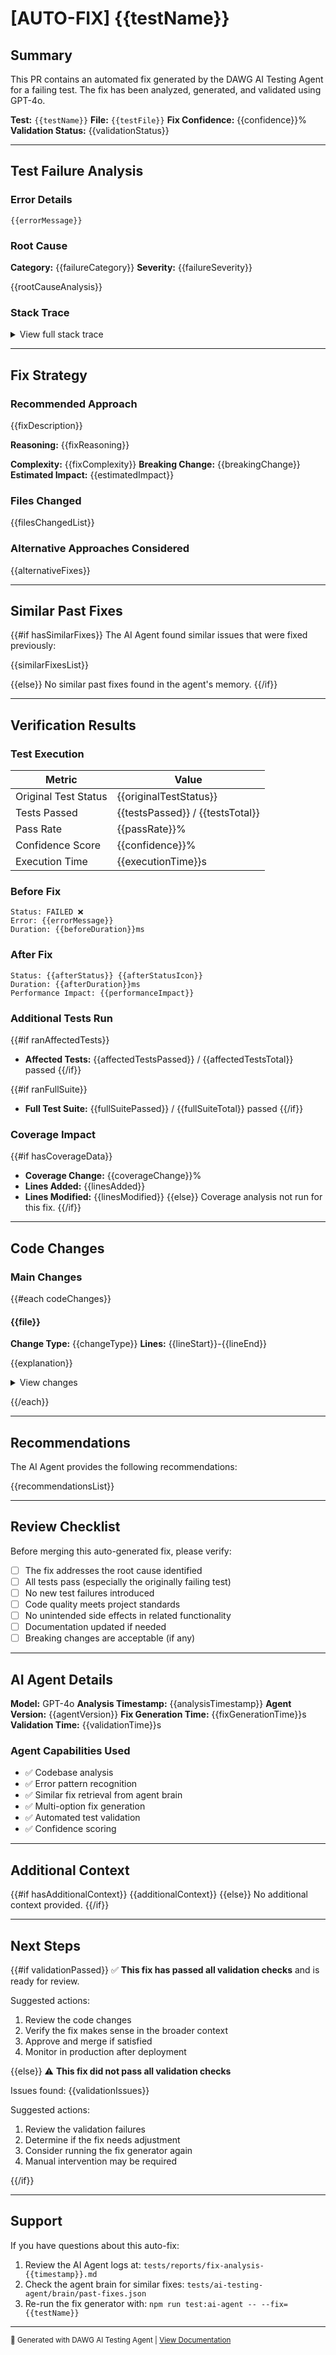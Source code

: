 # [AUTO-FIX] {{testName}}

## Summary

This PR contains an automated fix generated by the DAWG AI Testing Agent for a failing test. The fix has been analyzed, generated, and validated using GPT-4o.

**Test:** `{{testName}}`
**File:** `{{testFile}}`
**Fix Confidence:** {{confidence}}%
**Validation Status:** {{validationStatus}}

---

## Test Failure Analysis

### Error Details

```
{{errorMessage}}
```

### Root Cause

**Category:** {{failureCategory}}
**Severity:** {{failureSeverity}}

{{rootCauseAnalysis}}

### Stack Trace

<details>
<summary>View full stack trace</summary>

```
{{stackTrace}}
```

</details>

---

## Fix Strategy

### Recommended Approach

{{fixDescription}}

**Reasoning:** {{fixReasoning}}

**Complexity:** {{fixComplexity}}
**Breaking Change:** {{breakingChange}}
**Estimated Impact:** {{estimatedImpact}}

### Files Changed

{{filesChangedList}}

### Alternative Approaches Considered

{{alternativeFixes}}

---

## Similar Past Fixes

{{#if hasSimilarFixes}}
The AI Agent found similar issues that were fixed previously:

{{similarFixesList}}

{{else}}
No similar past fixes found in the agent's memory.
{{/if}}

---

## Verification Results

### Test Execution

| Metric | Value |
|--------|-------|
| Original Test Status | {{originalTestStatus}} |
| Tests Passed | {{testsPassed}} / {{testsTotal}} |
| Pass Rate | {{passRate}}% |
| Confidence Score | {{confidence}}% |
| Execution Time | {{executionTime}}s |

### Before Fix

```
Status: FAILED ❌
Error: {{errorMessage}}
Duration: {{beforeDuration}}ms
```

### After Fix

```
Status: {{afterStatus}} {{afterStatusIcon}}
Duration: {{afterDuration}}ms
Performance Impact: {{performanceImpact}}
```

### Additional Tests Run

{{#if ranAffectedTests}}
- **Affected Tests:** {{affectedTestsPassed}} / {{affectedTestsTotal}} passed
{{/if}}

{{#if ranFullSuite}}
- **Full Test Suite:** {{fullSuitePassed}} / {{fullSuiteTotal}} passed
{{/if}}

### Coverage Impact

{{#if hasCoverageData}}
- **Coverage Change:** {{coverageChange}}%
- **Lines Added:** {{linesAdded}}
- **Lines Modified:** {{linesModified}}
{{else}}
Coverage analysis not run for this fix.
{{/if}}

---

## Code Changes

### Main Changes

{{#each codeChanges}}
#### {{file}}

**Change Type:** {{changeType}}
**Lines:** {{lineStart}}-{{lineEnd}}

{{explanation}}

<details>
<summary>View changes</summary>

```diff
{{diffContent}}
```

</details>

{{/each}}

---

## Recommendations

The AI Agent provides the following recommendations:

{{recommendationsList}}

---

## Review Checklist

Before merging this auto-generated fix, please verify:

- [ ] The fix addresses the root cause identified
- [ ] All tests pass (especially the originally failing test)
- [ ] No new test failures introduced
- [ ] Code quality meets project standards
- [ ] No unintended side effects in related functionality
- [ ] Documentation updated if needed
- [ ] Breaking changes are acceptable (if any)

---

## AI Agent Details

**Model:** GPT-4o
**Analysis Timestamp:** {{analysisTimestamp}}
**Agent Version:** {{agentVersion}}
**Fix Generation Time:** {{fixGenerationTime}}s
**Validation Time:** {{validationTime}}s

### Agent Capabilities Used

- ✅ Codebase analysis
- ✅ Error pattern recognition
- ✅ Similar fix retrieval from agent brain
- ✅ Multi-option fix generation
- ✅ Automated test validation
- ✅ Confidence scoring

---

## Additional Context

{{#if hasAdditionalContext}}
{{additionalContext}}
{{else}}
No additional context provided.
{{/if}}

---

## Next Steps

{{#if validationPassed}}
✅ **This fix has passed all validation checks** and is ready for review.

Suggested actions:
1. Review the code changes
2. Verify the fix makes sense in the broader context
3. Approve and merge if satisfied
4. Monitor in production after deployment

{{else}}
⚠️ **This fix did not pass all validation checks**

Issues found:
{{validationIssues}}

Suggested actions:
1. Review the validation failures
2. Determine if the fix needs adjustment
3. Consider running the fix generator again
4. Manual intervention may be required

{{/if}}

---

## Support

If you have questions about this auto-fix:

1. Review the AI Agent logs at: `tests/reports/fix-analysis-{{timestamp}}.md`
2. Check the agent brain for similar fixes: `tests/ai-testing-agent/brain/past-fixes.json`
3. Re-run the fix generator with: `npm run test:ai-agent -- --fix={{testName}}`

---

<sub>🤖 Generated with DAWG AI Testing Agent | [View Documentation](../README.md)</sub>
